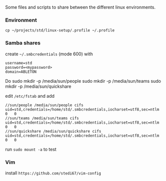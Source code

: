 Some files and scripts to share between the different linux environments.

### Environment
`cp ~/projects/std/linux-setup/.profile ~/.profile`

### Samba shares
create `~/.smbcredentials` (mode 600) with

    username=std
    password=<mypassword>
    domain=ABLETON

Do
    sudo mkdir -p /media/sun/people
    sudo mkdir -p /media/sun/teams
    sudo mkdir -p /media/sun/quickshare

edit `/etc/fstab` and add

    //sun/people /media/sun/people cifs uid=std,credentials=/home/std/.smbcredentials,iocharset=utf8,sec=ntlm	0	0
    //sun/teams /media/sun/teams cifs uid=std,credentials=/home/std/.smbcredentials,iocharset=utf8,sec=ntlm	0	0
    //sun/quickshare /media/sun/quickshare cifs uid=std,credentials=/home/std/.smbcredentials,iocharset=utf8,sec=ntlm	0	0

run `sudo mount -a` to test

### Vim
install `https://github.com/stedi67/vim-config`
